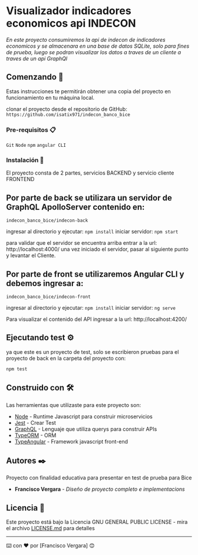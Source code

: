 # Visualizador indicadores economicos api INDECON

_En este proyecto consumiremos la api de indecon de indicadores economicos y se almacenara en una base de datos SQLite, solo para fines de prueba, luego se podran visualizar los datos a traves de un cliente a traves de un api GraphQl_

## Comenzando 🚀

Estas instrucciones te permitirán obtener una copia del proyecto en funcionamiento en tu máquina local.

clonar el proyecto desde el repositorio de GitHub: 
```https://github.com/isatix971/indecon_banco_bice```

### Pre-requisitos 📋

```Git```
```Node```
```npm```
```angular CLI```


### Instalación 🔧

El proyecto consta de 2 partes, servicios BACKEND y servicio cliente FRONTEND

## Por parte de back se utilizara un servidor de GraphQL ApolloServer contenido en: 

```
indecon_banco_bice/indecon-back
```
ingresar al directorio y ejecutar:
```npm install```
iniciar servidor:
```npm start```

para validar que el servidor se encuentra arriba entrar a la url: http://localhost:4000/
una vez iniciado el servidor, pasar al siguiente punto y levantar el Cliente.

## Por parte de front se utilizaremos Angular CLI y debemos ingresar a: 

```
indecon_banco_bice/indecon-front
```
ingresar al directorio y ejecutar:
```npm install```
iniciar servidor:
```ng serve```

Para visualizar el contenido del API ingresar a la url: http://localhost:4200/

## Ejecutando test ⚙️

ya que este es un proyecto de test, solo se escribieron pruebas para el proyecto de back en la carpeta del proyecto con:

```
npm test
```


## Construido con 🛠️

Las herramientas que utilizaste para este proyecto son:

* [Node](https://nodejs.org/en/) - Runtime Javascript para construir microservicios
* [Jest](https://jestjs.io/) - Crear Test
* [GraphQL](https://graphql.org/) - Lenguaje que utiliza querys para construir APIs
* [TypeORM](https://typeorm.io/#/) - ORM 
* [TypeAngular](https://angular.io/) - Framework javascript front-end 


## Autores ✒️

Proyecto con finalidad educativa para presentar en test de prueba para Bice

* **Francisco Vergara** - *Diseño de proyecto completo e implementacions* 

## Licencia 📄

Este proyecto está bajo la Licencia GNU GENERAL PUBLIC LICENSE - mira el archivo [LICENSE.md](LICENSE.md) para detalles

---
⌨️ con ❤️ por [Francisco Vergara] 😊